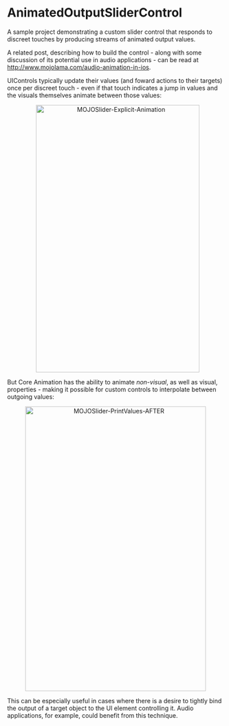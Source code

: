 # AnimatedOutputSliderControl
A sample project demonstrating a custom slider control that responds to discreet touches by producing streams of animated output values.

A related post, describing how to build the control - along with some discussion of its potential use in audio applications - can be read at http://www.mojolama.com/audio-animation-in-ios.

UIControls typically update their values (and foward actions to their targets) once per discreet touch - even if that touch indicates a jump in values and the visuals themselves animate between those values:

<div style="text-align:center; padding-left:10px;"><img src="http://www.mojolama.com/wp-content/uploads/2015/08/MOJOSlider-PrintValues-BEFORE.gif" alt="MOJOSlider-Explicit-Animation" width="380" height="620" class="aligncenter size-full wp-image-3639" /></div>

But Core Animation has the ability to animate *non-visual*, as well as visual, properties - making it possible for custom controls to interpolate between outgoing values:

<div style="text-align:center"><img src="http://www.mojolama.com/wp-content/uploads/2015/08/MOJOSlider-PrintValues-AFTER.gif" alt="MOJOSlider-PrintValues-AFTER" width="420" height="660" class="aligncenter size-full wp-image-3641" /></div>

This can be especially useful in cases where there is a desire to tightly bind the output of a target object to the UI element controlling it. Audio applications, for example, could benefit from this technique.
